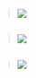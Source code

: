 >![](https://i.ibb.co/v1YvWDD/24.png)
## 
>![](https://i.ibb.co/v1YvWDD/24.png)
## 
>![](https://i.ibb.co/v1YvWDD/24.png)
